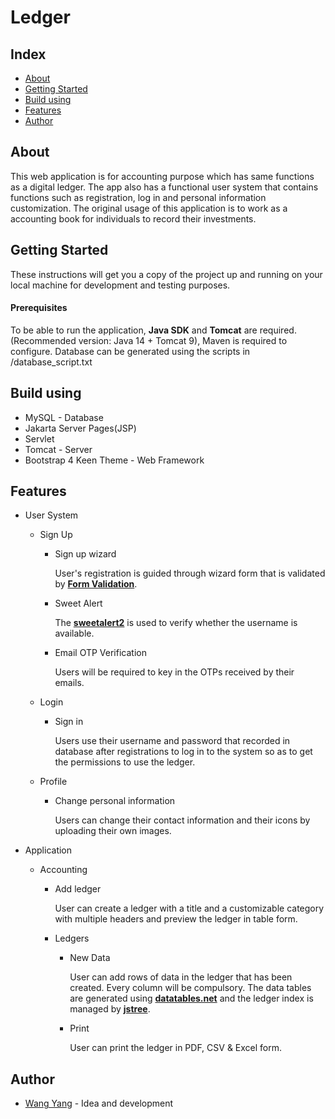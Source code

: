 # Ledger

## Index
- [About](#about)
- [Getting Started](#getting-started)
- [Build using](#build-using)
- [Features](#features)
- [Author](#author)

## About

This web application is for accounting purpose which has same functions as a digital ledger. The app also has a functional user system that contains functions such as registration, log in and personal information customization. The original usage of this application is to work as a accounting book for individuals to record their investments.

## Getting Started

These instructions will get you a copy of the project up and running on your local machine for development and testing purposes.

#### Prerequisites

To be able to run the application, **Java SDK** and **Tomcat** are required.(Recommended version: Java 14 + Tomcat 9), Maven is required to configure.
Database can be generated using the scripts in /database_script.txt

## Build using

- MySQL - Database
- Jakarta Server Pages(JSP)
- Servlet
- Tomcat - Server
- Bootstrap 4 Keen Theme - Web Framework

## Features

- User System

  - Sign Up

    - Sign up wizard

      User's registration is guided through wizard form that is validated by **[Form Validation](https://formvalidation.io/)**.

    - Sweet Alert

       The **[sweetalert2](https://sweetalert2.github.io/)** is used to verify whether the username is available.

    - Email OTP Verification

      Users will be required to key in the OTPs received by their emails.

  - Login

    - Sign in

      Users use their username and password that recorded in database after registrations to log in to the system so as to get the permissions to use the ledger.

  - Profile

    - Change personal information

      Users can change their contact information and their icons by uploading their own images.

- Application

  - Accounting

    - Add ledger

      User can create a ledger with a title and a customizable category with multiple headers and preview the ledger in table form.

    - Ledgers

      - New Data

        User can add rows of data in the ledger that has been created. Every column will be compulsory. The data tables are generated using **[datatables.net](https://datatables.net/)** and the ledger index is managed by **[jstree](https://www.jstree.com/)**.

      - Print

        User can print the ledger in PDF, CSV & Excel form.

## Author

- [Wang Yang](https://github.com/NorthstarWang) - Idea and development
